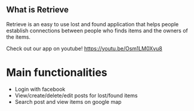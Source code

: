 ## What is Retrieve
Retrieve is an easy to use lost and found application that helps people establish
connections between people who finds items and the owners of the items.

Check out our app on youtube! https://youtu.be/Osm1LM0Xvu8

# Main functionalities
* Login with facebook
* View/create/delete/edit posts for lost/found items
* Search post and view items on google map

